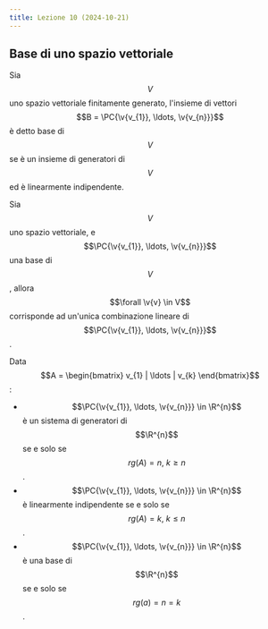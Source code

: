 ```yaml
---
title: Lezione 10 (2024-10-21)
---
```


## Base di uno spazio vettoriale

Sia $$V$$ uno spazio vettoriale finitamente generato, l'insieme di vettori
$$B = \PC{\v{v_{1}}, \ldots, \v{v_{n}}}$$ è detto base di $$V$$ se è un insieme
di generatori di $$V$$ ed è linearmente indipendente.

Sia $$V$$ uno spazio vettoriale, e $$\PC{\v{v_{1}}, \ldots, \v{v_{n}}}$$ una
base di $$V$$, allora $$\forall \v{v} \in V$$ corrisponde ad un'unica
combinazione lineare di $$\PC{\v{v_{1}}, \ldots, \v{v_{n}}}$$.

Data $$A = \begin{bmatrix} v_{1} | \ldots | v_{k} \end{bmatrix}$$:

- $$\PC{\v{v_{1}}, \ldots, \v{v_{n}}} \in \R^{n}$$ è un sistema di generatori di
  $$\R^{n}$$ se e solo se $$rg(A) = n, \ k \geq n$$.
- $$\PC{\v{v_{1}}, \ldots, \v{v_{n}}} \in \R^{n}$$ è linearmente indipendente se
  e solo se $$rg(A) = k, \ k \leq n$$.
- $$\PC{\v{v_{1}}, \ldots, \v{v_{n}}} \in \R^{n}$$ è una base di $$\R^{n}$$ se e
  solo se $$rg(a) = n = k$$.
